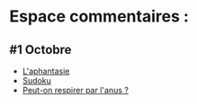 # Espace commentaires : 

## #1 Octobre
- [L'aphantasie](https://troy314.github.io/utterances/aphantasie.html)
- [Sudoku](https://troy314.github.io/utterances/aphantasie_sudoku.html)
- [Peut-on respirer par l'anus ?](https://troy314.github.io/utterances/respirer_par_anus.html)


